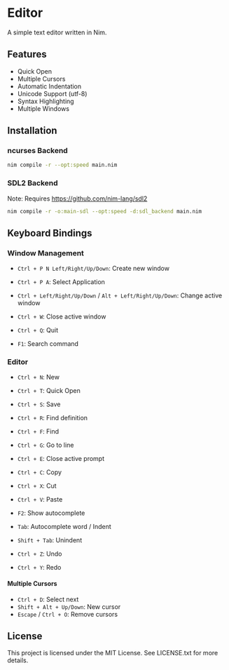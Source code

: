 # Editor
A simple text editor written in Nim.

## Features
- Quick Open 
- Multiple Cursors
- Automatic Indentation
- Unicode Support (utf-8)
- Syntax Highlighting
- Multiple Windows

## Installation
### ncurses Backend
```bash
nim compile -r --opt:speed main.nim
```
  
### SDL2 Backend
Note: Requires https://github.com/nim-lang/sdl2
```bash
nim compile -r -o:main-sdl --opt:speed -d:sdl_backend main.nim
```

## Keyboard Bindings
### Window Management
- `Ctrl + P N Left/Right/Up/Down`: Create new window
- `Ctrl + P A`: Select Application
- `Ctrl + Left/Right/Up/Down` / `Alt + Left/Right/Up/Down`: Change active window
- `Ctrl + W`: Close active window
- `Ctrl + Q`: Quit

- `F1`: Search command

### Editor
- `Ctrl + N`: New
- `Ctrl + T`: Quick Open
- `Ctrl + S`: Save

- `Ctrl + R`: Find definition
- `Ctrl + F`: Find
- `Ctrl + G`: Go to line
- `Ctrl + E`: Close active prompt

- `Ctrl + C`: Copy
- `Ctrl + X`: Cut
- `Ctrl + V`: Paste

- `F2`: Show autocomplete
- `Tab`: Autocomplete word / Indent
- `Shift + Tab`: Unindent

- `Ctrl + Z`: Undo
- `Ctrl + Y`: Redo

#### Multiple Cursors
- `Ctrl + D`: Select next
- `Shift + Alt + Up/Down`: New cursor
- `Escape` / `Ctrl + O`: Remove cursors

## License
This project is licensed under the MIT License.
See LICENSE.txt for more details.
